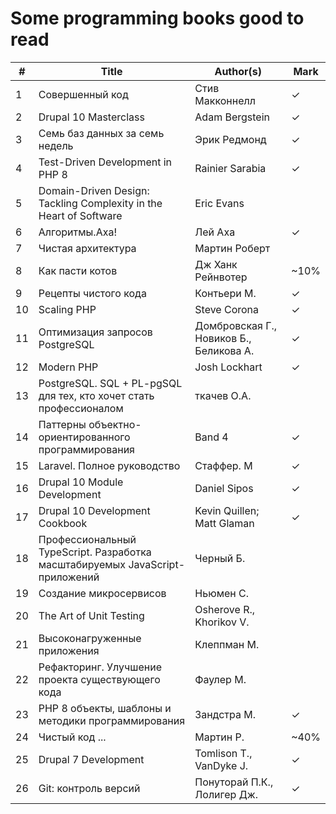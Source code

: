 # Some programming books good to read

| # | Title | Author(s) | Mark |
| - | -------- | ------- | ----- |
| 1 | Совершенный код | Стив Макконнелл | &check; |
| 2 | Drupal 10 Masterclass | Adam Bergstein | &check; |
| 3 | Семь баз данных за семь недель | Эрик Редмонд | &check; |
| 4 | Test-Driven Development in PHP 8 | Rainier Sarabia | &check; |
| 5 | Domain-Driven Design: Tackling Complexity in the Heart of Software | Eric Evans ||
| 6 | Алгоритмы.Аха! | Лей Аха | &check; |
| 7 | Чистая архитектура | Мартин Роберт | |
| 8 | Как пасти котов | Дж Ханк Рейнвотер | ~10% |
| 9 | Рецепты чистого кода | Контьери М. | &check; |
| 10 | Scaling PHP | Steve Corona | &check; |
| 11 | Оптимизация запросов PostgreSQL | Домбровская Г., Новиков Б., Беликова А. | &check; |
| 12 | Modern PHP | Josh Lockhart | &check; |
| 13 | PostgreSQL. SQL + PL-pgSQL для тех, кто хочет стать профессионалом | ткачев О.А. ||
| 14 | Паттерны объектно-ориентированного программирования | Band 4 | &check; |
| 15 | Laravel. Полное руководство | Стаффер. М | &check; |
| 16 | Drupal 10 Module Development | Daniel Sipos |&check;|
| 17 | Drupal 10 Development Cookbook | Kevin Quillen; Matt Glaman | &check; |
| 18 | Профессиональный TypeScript. Разработка масштабируемых JavaScript-приложений | Черный Б. | |
| 19 | Создание микросервисов | Ньюмен С. ||
| 20 | The Art of Unit Testing | Osherove R., Khorikov V. ||
| 21 | Высоконагруженные приложения | Клеппман М. ||
| 22 | Рефакторинг. Улучшение проекта существующего кода | Фаулер М. ||
| 23 | PHP 8 объекты, шаблоны и методики программирования | Зандстра М. | &check; |
| 24 | Чистый код ... | Мартин Р. | ~40% | 
| 25 | Drupal 7 Development | Tomlison T., VanDyke J.| &check; |
| 26 | Git: контроль версий | Понуторай П.К., Лолигер Дж.| &check; |
